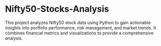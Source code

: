 # Nifty50-Stocks-Analysis
This project analyzes Nifty50 stock data using Python to gain actionable insights into portfolio performance, risk management, and market trends. It combines financial metrics and visualizations to provide a comprehensive analysis.
